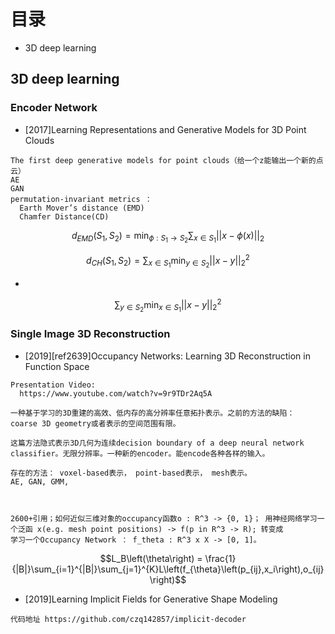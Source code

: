 # 目录
- 3D deep learning

## 3D deep learning



### Encoder Network
- [2017]Learning Representations and Generative Models for 3D Point Clouds
```
The first deep generative models for point clouds（给一个z能输出一个新的点云）
AE
GAN
permutation-invariant metrics ：
  Earth Mover’s distance (EMD)
  Chamfer Distance(CD)
```
$$
d_{EMD}(S_1, S_2) = \min_{\phi:S_1 \to S_2} \sum_{x \in S_1}||x - \phi(x)||_2
$$

$$d_{CH}(S_1, S_2) = \sum_{x \in S_1}\min_{y \in S_2}||x-y||_2^2$$

+

$$\sum_{y \in S_2}\min_{x \in S_1}||x-y||_2^2$$

### Single Image 3D Reconstruction



- [2019][ref2639]Occupancy Networks: Learning 3D Reconstruction in Function Space
```
Presentation Video:
  https://www.youtube.com/watch?v=9r9TDr2Aq5A

一种基于学习的3D重建的高效、低内存的高分辨率任意拓扑表示。之前的方法的缺陷： coarse 3D geometry或者表示的空间范围有限。

这篇方法隐式表示3D几何为连续decision boundary of a deep neural network classifier。无限分辨率。一种新的encoder。能encode各种各样的输入。

存在的方法： voxel-based表示， point-based表示， mesh表示。
AE, GAN, GMM, 



2600+引用；如何近似三维对象的occupancy函数o : R^3 -> {0, 1}； 用神经网络学习一个泛函 x(e.g. mesh point positions) -> f(p in R^3 -> R); 转变成
学习一个Occupancy Network ： f_theta : R^3 x X -> [0, 1]。
```
$$L_B\left(\theta\right) = \frac{1}{|B|}\sum_{i=1}^{|B|}\sum_{j=1}^{K}L\left(f_{\theta}\left(p_{ij},x_i\right),o_{ij}\right)$$



- [2019]Learning Implicit Fields for Generative Shape Modeling
```
代码地址 https://github.com/czq142857/implicit-decoder
```
